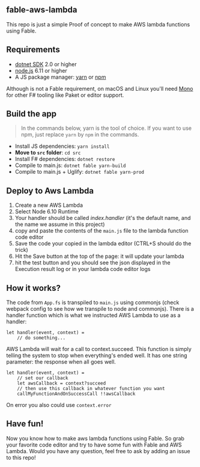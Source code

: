 ## fable-aws-lambda
This repo is just a simple Proof of concept to make AWS lambda functions using Fable.

## Requirements

* [dotnet SDK](https://www.microsoft.com/net/download/core) 2.0 or higher
* [node.js](https://nodejs.org) 6.11 or higher
* A JS package manager: [yarn](https://yarnpkg.com) or [npm](http://npmjs.com/)

Although is not a Fable requirement, on macOS and Linux you'll need [Mono](http://www.mono-project.com/) for other F# tooling like Paket or editor support.

## Build the app
> In the commands below, yarn is the tool of choice. If you want to use npm, just replace `yarn` by `npm` in the commands.

* Install JS dependencies: `yarn install`
* **Move to `src` folder**: `cd src`
* Install F# dependencies: `dotnet restore`
* Compile to main.js: `dotnet fable yarn-build`
* Compile to main.js + Uglify: `dotnet fable yarn-prod`

## Deploy to Aws Lambda
1. Create a new AWS Lambda
2. Select Node 6.10 Runtime
3. Your handler should be called *index.handler* (it's the default name, and the name we assume in this project)
4. copy and paste the contents of the `main.js` file to the lambda function code editor
5. Save the code your copied in the lambda editor (CTRL+S should do the trick)
6. Hit the Save button at the top of the page: it will update your lambda
7. hit the test button and you should see the json displayed in the Execution result log or in your lambda code editor logs

## How it works?
The code from `App.fs` is transpiled to `main.js` using commonjs (check webpack config to see how we transpile to node and commonjs).
There is a handler function which is what we instructed AWS Lambda to use as a handler:

```f#
let handler(event, context) = 
    // do something...
```

AWS Lambda will wait for a call to context.succeed. 
This function is simply telling the system to stop when everything's ended well. 
It has one string parameter: the response when all goes well.

```f#
let handler(event, context) = 
    // set our callback 
    let awsCallback = context?succeed    
    // then use this callback in whatever function you want
    callMyFunctionAndOnSuccessCall !!awsCallback 
```

On error you also could use `context.error`

## Have fun!
Now you know how to make aws lambda functions using Fable. So grab your favorite code editor and try to have some fun with Fable and AWS Lambda.
Would you have any question, feel free to ask by adding an issue to this repo!
